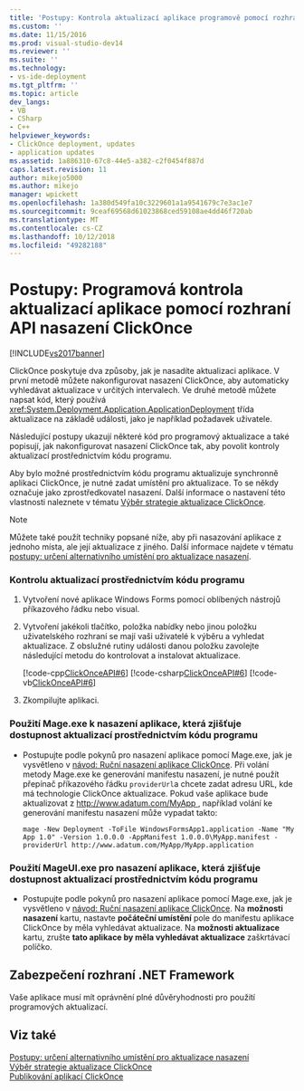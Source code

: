 ```yaml
---
title: 'Postupy: Kontrola aktualizací aplikace programově pomocí rozhraní API nasazení ClickOnce | Dokumentace Microsoftu'
ms.custom: ''
ms.date: 11/15/2016
ms.prod: visual-studio-dev14
ms.reviewer: ''
ms.suite: ''
ms.technology:
- vs-ide-deployment
ms.tgt_pltfrm: ''
ms.topic: article
dev_langs:
- VB
- CSharp
- C++
helpviewer_keywords:
- ClickOnce deployment, updates
- application updates
ms.assetid: 1a886310-67c8-44e5-a382-c2f0454f887d
caps.latest.revision: 11
author: mikejo5000
ms.author: mikejo
manager: wpickett
ms.openlocfilehash: 1a380d549fa10c3229601a1a9541679c7e3ac1e7
ms.sourcegitcommit: 9ceaf69568d61023868ced59108ae4dd46f720ab
ms.translationtype: MT
ms.contentlocale: cs-CZ
ms.lasthandoff: 10/12/2018
ms.locfileid: "49282188"
---
```

# <a name="how-to-check-for-application-updates-programmatically-using-the-clickonce-deployment-api"></a>Postupy: Programová kontrola aktualizací aplikace pomocí rozhraní API nasazení ClickOnce
[!INCLUDE[vs2017banner](../includes/vs2017banner.md)]

ClickOnce poskytuje dva způsoby, jak je nasadíte aktualizaci aplikace. V první metodě můžete nakonfigurovat nasazení ClickOnce, aby automaticky vyhledávat aktualizace v určitých intervalech. Ve druhé metodě můžete napsat kód, který používá <xref:System.Deployment.Application.ApplicationDeployment> třída aktualizace na základě události, jako je například požadavek uživatele.  
  
 Následující postupy ukazují některé kód pro programový aktualizace a také popisují, jak nakonfigurovat nasazení ClickOnce tak, aby povolit kontroly aktualizací prostřednictvím kódu programu.  
  
 Aby bylo možné prostřednictvím kódu programu aktualizuje synchronně aplikaci ClickOnce, je nutné zadat umístění pro aktualizace. To se někdy označuje jako zprostředkovatel nasazení. Další informace o nastavení této vlastnosti naleznete v tématu [Výběr strategie aktualizace ClickOnce](../deployment/choosing-a-clickonce-update-strategy.md).  
  
> [!NOTE]
>  Můžete také použít techniky popsané níže, aby při nasazování aplikace z jednoho místa, ale její aktualizace z jiného. Další informace najdete v tématu [postupy: určení alternativního umístění pro aktualizace nasazení](../deployment/how-to-specify-an-alternate-location-for-deployment-updates.md).  
  
### <a name="to-check-for-updates-programmatically"></a>Kontrolu aktualizací prostřednictvím kódu programu  
  
1.  Vytvoření nové aplikace Windows Forms pomocí oblíbených nástrojů příkazového řádku nebo visual.  
  
2.  Vytvoření jakékoli tlačítko, položka nabídky nebo jinou položku uživatelského rozhraní se mají vaši uživatelé k výběru a vyhledat aktualizace. Z obslužné rutiny události danou položku zavolejte následující metodu do kontrolovat a instalovat aktualizace.  
  
     [!code-cpp[ClickOnceAPI#6](../snippets/cpp/VS_Snippets_Winforms/ClickOnceAPI/cpp/form1.cpp#6)]
     [!code-csharp[ClickOnceAPI#6](../snippets/csharp/VS_Snippets_Winforms/ClickOnceAPI/CS/Form1.cs#6)]
     [!code-vb[ClickOnceAPI#6](../snippets/visualbasic/VS_Snippets_Winforms/ClickOnceAPI/VB/Form1.vb#6)]  
  
3.  Zkompilujte aplikaci.  
  
### <a name="using-mageexe-to-deploy-an-application-that-checks-for-updates-programmatically"></a>Použití Mage.exe k nasazení aplikace, která zjišťuje dostupnost aktualizací prostřednictvím kódu programu  
  
-   Postupujte podle pokynů pro nasazení aplikace pomocí Mage.exe, jak je vysvětleno v [návod: Ruční nasazení aplikace ClickOnce](../deployment/walkthrough-manually-deploying-a-clickonce-application.md). Při volání metody Mage.exe ke generování manifestu nasazení, je nutné použít přepínač příkazového řádku `providerUrl`a chcete zadat adresu URL, kde má technologie ClickOnce aktualizace. Pokud vaše aplikace bude aktualizovat z [ http://www.adatum.com/MyApp ](http://www.adatum.com/MyApp), například volání ke generování manifestu nasazení může vypadat takto:  
  
    ```  
    mage -New Deployment -ToFile WindowsFormsApp1.application -Name "My App 1.0" -Version 1.0.0.0 -AppManifest 1.0.0.0\MyApp.manifest -providerUrl http://www.adatum.com/MyApp/MyApp.application  
    ```  
  
### <a name="using-mageuiexe-to-deploy-an-application-that-checks-for-updates-programmatically"></a>Použití MageUI.exe pro nasazení aplikace, která zjišťuje dostupnost aktualizací prostřednictvím kódu programu  
  
-   Postupujte podle pokynů pro nasazení aplikace pomocí Mage.exe, jak je vysvětleno v [návod: Ruční nasazení aplikace ClickOnce](../deployment/walkthrough-manually-deploying-a-clickonce-application.md). Na **možnosti nasazení** kartu, nastavte **počáteční umístění** pole do manifestu aplikace ClickOnce by měla vyhledávat aktualizace. Na **možnosti aktualizace** kartu, zrušte **tato aplikace by měla vyhledávat aktualizace** zaškrtávací políčko.  
  
## <a name="net-framework-security"></a>Zabezpečení rozhraní .NET Framework  
 Vaše aplikace musí mít oprávnění plné důvěryhodnosti pro použití programových aktualizací.  
  
## <a name="see-also"></a>Viz také  
 [Postupy: určení alternativního umístění pro aktualizace nasazení](../deployment/how-to-specify-an-alternate-location-for-deployment-updates.md)   
 [Výběr strategie aktualizace ClickOnce](../deployment/choosing-a-clickonce-update-strategy.md)   
 [Publikování aplikací ClickOnce](../deployment/publishing-clickonce-applications.md)



